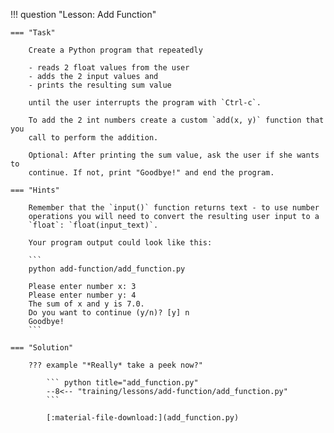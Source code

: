 !!! question "Lesson: Add Function"
   
    === "Task"
        
        Create a Python program that repeatedly
        
        - reads 2 float values from the user
        - adds the 2 input values and
        - prints the resulting sum value

        until the user interrupts the program with `Ctrl-c`.

        To add the 2 int numbers create a custom `add(x, y)` function that you
        call to perform the addition.

        Optional: After printing the sum value, ask the user if she wants to
        continue. If not, print "Goodbye!" and end the program.

    === "Hints"
        
        Remember that the `input()` function returns text - to use number
        operations you will need to convert the resulting user input to a
        `float`: `float(input_text)`.

        Your program output could look like this:

        ```
        python add-function/add_function.py 

        Please enter number x: 3
        Please enter number y: 4
        The sum of x and y is 7.0.
        Do you want to continue (y/n)? [y] n
        Goodbye!
        ```

    === "Solution"

        ??? example "*Really* take a peek now?"

            ``` python title="add_function.py"
            --8<-- "training/lessons/add-function/add_function.py"
            ```

            [:material-file-download:](add_function.py)
